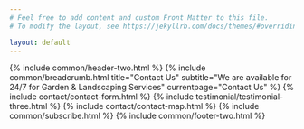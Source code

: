 ```yaml
---
# Feel free to add content and custom Front Matter to this file.
# To modify the layout, see https://jekyllrb.com/docs/themes/#overriding-theme-defaults

layout: default
---
```


{% include common/header-two.html %}
{% include common/breadcrumb.html title="Contact Us"  subtitle="We are available for 24/7 for Garden & Landscaping Services" currentpage="Contact Us" %}
{% include contact/contact-form.html %}
{% include testimonial/testimonial-three.html %}
{% include contact/contact-map.html %}
{% include common/subscribe.html %}
{% include common/footer-two.html %}